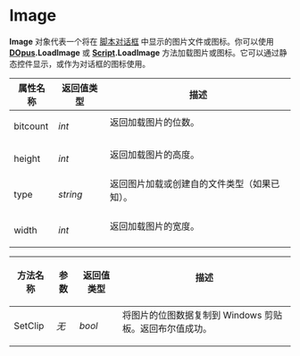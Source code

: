 # Image

**Image** 对象代表一个将在 [脚本对话框](/Manual/scripting/script_dialogs/README.zh.md) 中显示的图片文件或图标。你可以使用 **[DOpus](dopus.zh.md).LoadImage** 或 **[Script](script.zh.md).LoadImage** 方法加载图片或图标。它可以通过静态控件显示，或作为对话框的图标使用。

<table>
<thead><tr><th>
属性名称</th><th>
返回值类型</th><th>
描述
</th></tr></thead><tbody><tr><td>
bitcount</td><td>

*int*</td><td>
返回加载图片的位数。
</td></tr><tr><td>
height</td><td>

*int*</td><td>
返回加载图片的高度。
</td></tr><tr><td>
type</td><td>

*string*</td><td>
返回图片加载或创建自的文件类型（如果已知）。
</td></tr><tr><td>
width</td><td>

*int*</td><td>
返回加载图片的宽度。
</td></tr></tbody>
</table>

<table>
<thead><tr><th>
方法名称</th><th>

**参数**</th><th>
返回值类型</th><th>
描述
</th></tr></thead><tbody><tr><td>
SetClip</td><td>

*无*</td><td>

*bool*</td><td>
将图片的位图数据复制到 Windows 剪贴板。返回布尔值成功。
</td></tr></tbody>
</table>